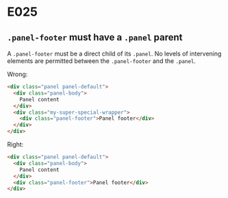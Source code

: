 # E025
## `.panel-footer` must have a `.panel` parent

A `.panel-footer` must be a direct child of its `.panel`. No levels of intervening elements are permitted between the `.panel-footer` and the `.panel`.

Wrong:
```html
<div class="panel panel-default">
  <div class="panel-body">
    Panel content
  </div>
  <div class="my-super-special-wrapper">
    <div class="panel-footer">Panel footer</div>
  </div>
</div>
```

Right:
```html
<div class="panel panel-default">
  <div class="panel-body">
    Panel content
  </div>
  <div class="panel-footer">Panel footer</div>
</div>
```